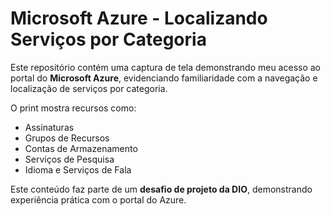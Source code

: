 # Microsoft Azure - Localizando Serviços por Categoria

Este repositório contém uma captura de tela demonstrando meu acesso ao portal do **Microsoft Azure**, evidenciando familiaridade com a navegação e localização de serviços por categoria.

O print mostra recursos como:
- Assinaturas
- Grupos de Recursos
- Contas de Armazenamento
- Serviços de Pesquisa
- Idioma e Serviços de Fala


Este conteúdo faz parte de um **desafio de projeto da DIO**, demonstrando experiência prática com o portal do Azure.
